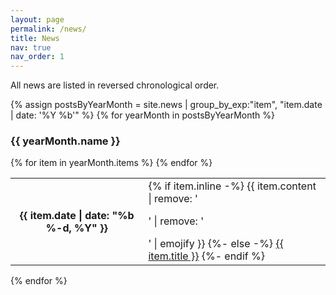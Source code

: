 ```yaml
---
layout: page
permalink: /news/
title: News
nav: true
nav_order: 1
---
```


All news are listed in reversed chronological order.

<div class="news">
{% assign postsByYearMonth = site.news | group_by_exp:"item", "item.date | date: '%Y %b'"  %}
{% for yearMonth in postsByYearMonth %}
  <h3>{{ yearMonth.name }}</h3>
    <table class="table table-sm table-borderless">
      {% for item in yearMonth.items %}
        <tr>
                  <th scope="row" class="news-date">{{ item.date | date: "%b %-d, %Y" }}</th>
                  <td>
                    {% if item.inline -%}
                      {{ item.content | remove: '<p>' | remove: '</p>' | emojify }}
                    {%- else -%}
                      <a class="news-title" href="{{ item.url | relative_url }}">{{ item.title }}</a>
                    {%- endif %}
                  </td>
                </tr>
      {% endfor %}
    </table>
{% endfor %}
</div>


